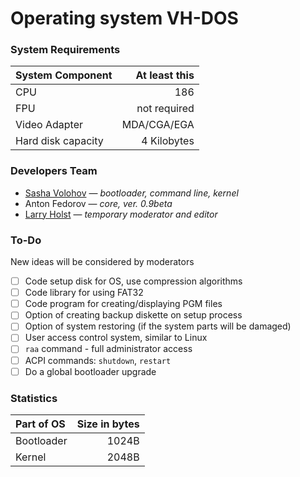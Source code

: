 # Operating system VH-DOS
### System Requirements
| System Component | At least this |
| :--------------- | ------------: |
| CPU | 186 |
| FPU | not required |
| Video Adapter | MDA/CGA/EGA |
| Hard disk capacity | 4 Kilobytes |

### Developers Team
* [Sasha Volohov](https://github.com/SashaVolohov) — *bootloader, command line, kernel*
* Anton Fedorov — *core, ver. 0.9beta*
* [Larry Holst](https://github.com/Diicorp95) — *temporary moderator and editor*

### To-Do
New ideas will be considered by moderators
- [ ] Code setup disk for OS, use compression algorithms
- [ ] Code library for using FAT32
- [ ] Code program for creating/displaying PGM files
- [ ] Option of creating backup diskette on setup process
- [ ] Option of system restoring (if the system parts will be damaged)
- [ ] User access control system, similar to Linux
- [ ] `raa` command - full administrator access
- [ ] ACPI commands: `shutdown`, `restart`
- [ ] Do a global bootloader upgrade

### Statistics
| Part of OS | Size in bytes |
| :--------- | ------------: |
| Bootloader | 1024B |
| Kernel | 2048B |
